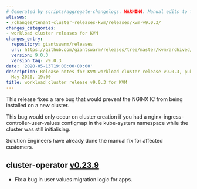 ```yaml
---
# Generated by scripts/aggregate-changelogs. WARNING: Manual edits to this files will be overwritten.
aliases:
- /changes/tenant-cluster-releases-kvm/releases/kvm-v9.0.3/
changes_categories:
- workload cluster releases for KVM
changes_entry:
  repository: giantswarm/releases
  url: https://github.com/giantswarm/releases/tree/master/kvm/archived/v9.0.3
  version: 9.0.3
  version_tag: v9.0.3
date: '2020-05-13T19:00:00+00:00'
description: Release notes for KVM workload cluster release v9.0.3, published on 13
  May 2020, 19:00
title: workload cluster release v9.0.3 for KVM
---
```


This release fixes a rare bug that would prevent the NGINX IC from being installed on a new cluster.

This bug would only occur on cluster creation if you had a nginx-ingress-controller-user-values configmap in the kube-system namespace while the cluster was still initialising.

Solution Engineers have already done the manual fix for affected customers.

## cluster-operator [v0.23.9](https://github.com/giantswarm/cluster-operator/releases/tag/v0.23.9)

- Fix a bug in user values migration logic for apps.
